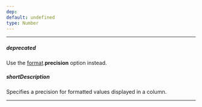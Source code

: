 ```yaml
---
dep: 
default: undefined
type: Number
---
```

---
##### deprecated
Use the [format](/api-reference/10%20UI%20Widgets/GridBase/1%20Configuration/columns/format.md '/Documentation/ApiReference/UI_Widgets/dxDataGrid/Configuration/columns/#format').**precision** option instead.

##### shortDescription
Specifies a precision for formatted values displayed in a column.

---
